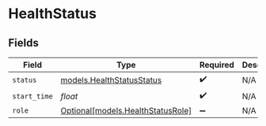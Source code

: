 # HealthStatus


## Fields

| Field                                                              | Type                                                               | Required                                                           | Description                                                        |
| ------------------------------------------------------------------ | ------------------------------------------------------------------ | ------------------------------------------------------------------ | ------------------------------------------------------------------ |
| `status`                                                           | [models.HealthStatusStatus](../models/healthstatusstatus.md)       | :heavy_check_mark:                                                 | N/A                                                                |
| `start_time`                                                       | *float*                                                            | :heavy_check_mark:                                                 | N/A                                                                |
| `role`                                                             | [Optional[models.HealthStatusRole]](../models/healthstatusrole.md) | :heavy_minus_sign:                                                 | N/A                                                                |